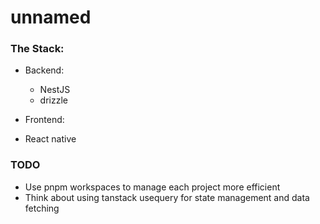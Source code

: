 # unnamed

### The Stack:

- Backend:
  - NestJS
  - drizzle

- Frontend:
 - React native

### TODO

- Use pnpm workspaces to manage each project more efficient
- Think about using tanstack usequery for state management and data fetching
